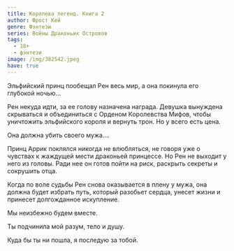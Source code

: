 ```yaml
---
title: Королева легенд. Книга 2
author: Фрост Кей
genre: Фэнтези
series: Войны Драконьих Островов
tags:
  - 18+
  - фэнтези
image: /img/382542.jpeg
have: true
---
```

Эльфийский принц пообещал Рен весь мир, а она покинула его глубокой ночью…

Рен некуда идти, за ее голову назначена награда. Девушка вынуждена скрываться и объединиться с Орденом Королевства Мифов, чтобы уничтожить эльфийского короля и вернуть трон. Но у всего есть цена.

Она должна убить своего мужа….

Принц Аррик поклялся никогда не влюбляться, не говоря уже о чувствах к жаждущей мести драконьей принцессе. Но Рен не выходит у него из головы. Ради нее он готов пойти на риск, раскрыть секреты и сокрушить отца.

Когда по воле судьбы Рен снова оказывается в плену у мужа, она должна будет избрать путь, который разобьет сердца, унесет жизни и принесет долгожданное искупление.

Мы неизбежно будем вместе.

Ты подчинила мой разум, тело и душу.

Куда бы ты ни пошла, я последую за тобой.